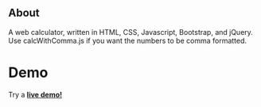 ## About
A web calculator, written in HTML, CSS, Javascript, Bootstrap, and jQuery.
Use calcWithComma.js if you want the numbers to be comma formatted.

# Demo

Try a <strong><a href="https://rhosen.github.io/jscalc/">live demo!</a></strong>


